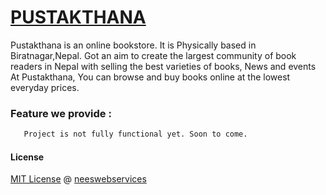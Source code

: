 # [PUSTAKTHANA](https://pustakthana.com)

Pustakthana is an online bookstore. It is Physically based in Biratnagar,Nepal. Got an aim to create the largest community of book readers in Nepal with selling the best varieties of books, News and events At Pustakthana, You can browse and buy books online at the lowest everyday prices.

### Feature we provide :

```sh
   Project is not fully functional yet. Soon to come.
```

#### License

[MIT License](https://github.com/neeswebservices/reactjs-image-zoom/master/LICENSE.md) @ [neeswebservices](https://nischal-dahal.com.np/)
